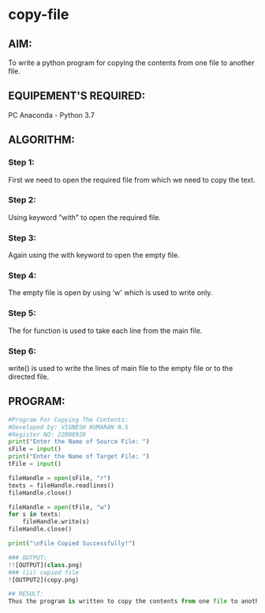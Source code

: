 # copy-file
## AIM:
To write a python program for copying the contents from one file to another file.
## EQUIPEMENT'S REQUIRED: 
PC
Anaconda - Python 3.7
## ALGORITHM: 
### Step 1:
First we need to open the required file from which we need to copy the text.

### Step 2:
Using keyword "with" to open the required file.

### Step 3:
Again using the with keyword to open the empty file.

### Step 4:
The empty file is open by using 'w' which is used to write only.

### Step 5:
The for function is used to take each line from the main file.

### Step 6:
write() is used to write the lines of main file to the empty file or to the directed file.

## PROGRAM:
``` python
#Program For Copying The Contents:
#Developed by: VIGNESH KUMARAN N.S
#Register NO: 22008928
print("Enter the Name of Source File: ")
sFile = input()
print("Enter the Name of Target File: ")
tFile = input()

fileHandle = open(sFile, "r")
texts = fileHandle.readlines()
fileHandle.close()

fileHandle = open(tFile, "w")
for s in texts:
    fileHandle.write(s)
fileHandle.close()

print("\nFile Copied Successfully!")

### OUTPUT:
!![OUTPUT](class.png)
### (ii) copied file
![OUTPUT2](copy.png)

## RESULT:
Thus the program is written to copy the contents from one file to another file.